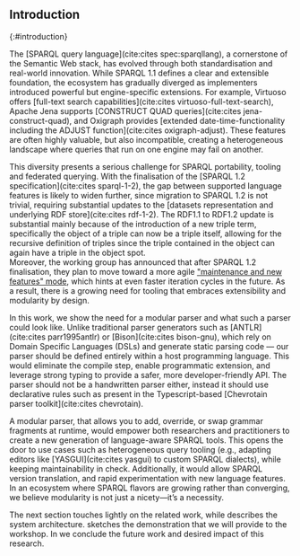 ## Introduction
{:#introduction}

The [SPARQL query language](cite:cites spec:sparqllang), a cornerstone of the Semantic Web stack,
has evolved through both standardisation and real-world innovation.
While SPARQL 1.1 defines a clear and extensible foundation,
the ecosystem has gradually diverged as implementers introduced powerful but engine-specific extensions.
For example, Virtuoso offers [full-text search capabilities](cite:cites virtuoso-full-text-search),
Apache Jena supports [CONSTRUCT QUAD queries](cite:cites jena-construct-quad),
and Oxigraph provides [extended date-time-functionality including the ADJUST function](cite:cites oxigraph-adjust).
These features are often highly valuable, but also incompatible,
creating a heterogeneous landscape where queries that run on one engine may fail on another.

This diversity presents a serious challenge for SPARQL portability, tooling and federated querying.
With the finalisation of the [SPARQL 1.2 specification](cite:cites sparql-1-2),
the gap between supported language features is likely to widen further,
since migration to SPARQL 1.2 is not trivial, requiring substantial updates to the [datasets representation and underlying RDF store](cite:cites rdf-1-2).
The RDF1.1 to RDF1.2 update is substantial mainly because of the introduction of a new triple term,
specifically the object of a triple can now be a triple itself,
allowing for the recursive definition of triples since the triple contained in the object can again have a triple in the object spot.  
Moreover, the working group has announced that after SPARQL 1.2 finalisation,
they plan to move toward a more agile ["maintenance and new features" mode](https://github.com/w3c/sparql-dev/issues/32#issuecomment-2621209920),
which hints at even faster iteration cycles in the future.
As a result, there is a growing need for tooling that embraces extensibility and modularity by design.

In this work, we show the need for a modular parser and what such a parser could look like.
Unlike traditional parser generators such as [ANTLR](cite:cites parr1995antlr) or [Bison](cite:cites bison-gnu),
which rely on Domain Specific Languages (DSLs) and generate static parsing code — our parser should be defined entirely within a host programming language.
This would eliminate the compile step, enable programmatic extension, and leverage strong typing to provide a safer,
more developer-friendly API.
The parser should not be a handwritten parser either, instead it should use declarative rules such as present in the Typescript-based [Chevrotain parser toolkit](cite:cites chevrotain).

A modular parser, that allows you to add, override, or swap grammar fragments at runtime,
would empower both researchers and practitioners to create a new generation of language-aware SPARQL tools.
This opens the door to use cases such as heterogeneous query tooling (e.g., adapting editors like [YASGUI](cite:cites yasgui) to custom SPARQL dialects),
while keeping maintainability in check.
Additionally, it would allow SPARQL version translation, and rapid experimentation with new language features.
In an ecosystem where SPARQL flavors are growing rather than converging,
we believe modularity is not just a nicety—it’s a necessity.

The next section touches lightly on the related work, while [](#architecture) describes the system architecture.
[](#demo) sketches the demonstration that we will provide to the workshop.
In [](#conclusion) we conclude the future work and desired impact of this research.
